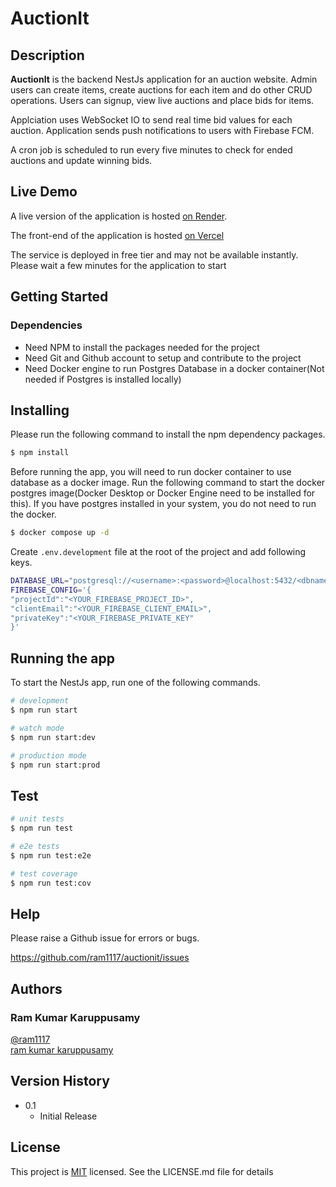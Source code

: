 # AuctionIt

## Description

**AuctionIt** is the backend NestJs application for an auction website. Admin users can create items, create auctions for each item and do other CRUD operations. Users can signup, view live auctions and place bids for items.

Applciation uses WebSocket IO to send real time bid values for each auction. Application sends push notifications to users with Firebase FCM.

A cron job is scheduled to run every five minutes to check for ended auctions and update winning bids.

## Live Demo

A live version of the application is hosted [on Render](https://auctionit-vst0.onrender.com/api/v1/auctions/live).

The front-end of the application is hosted [on Vercel](https://auctionit-fe.vercel.app/)

The service is deployed in free tier and may not be available instantly. Please wait a few minutes for the application to start

## Getting Started

### Dependencies

- Need NPM to install the packages needed for the project
- Need Git and Github account to setup and contribute to the project
- Need Docker engine to run Postgres Database in a docker container(Not needed if Postgres is installed locally)

## Installing

Please run the following command to install the npm dependency packages.

```bash
$ npm install
```

Before running the app, you will need to run docker container to use database as a docker image. Run the following command to start the docker postgres image(Docker Desktop or Docker Engine need to be installed for this). If you have postgres installed in your system, you do not need to run the docker.

```bash
$ docker compose up -d
```

Create `.env.development` file at the root of the project and add following keys.

```bash
DATABASE_URL="postgresql://<username>:<password>@localhost:5432/<dbname>"
FIREBASE_CONFIG='{
"projectId":"<YOUR_FIREBASE_PROJECT_ID>",
"clientEmail":"<YOUR_FIREBASE_CLIENT_EMAIL>",
"privateKey":"<YOUR_FIREBASE_PRIVATE_KEY"
}'
```

## Running the app

To start the NestJs app, run one of the following commands.

```bash
# development
$ npm run start

# watch mode
$ npm run start:dev

# production mode
$ npm run start:prod
```

## Test

```bash
# unit tests
$ npm run test

# e2e tests
$ npm run test:e2e

# test coverage
$ npm run test:cov
```

## Help

Please raise a Github issue for errors or bugs.

https://github.com/ram1117/auctionit/issues

## Authors

### Ram Kumar Karuppusamy

[@ram1117](https://github.com/ram1117) <br />
[ram kumar karuppusamy](https://www.linkedin.com/in/ram-kumar-karuppusamy/)

## Version History

- 0.1
  - Initial Release

## License

This project is [MIT](./LICENSE) licensed. See the LICENSE.md file for details
